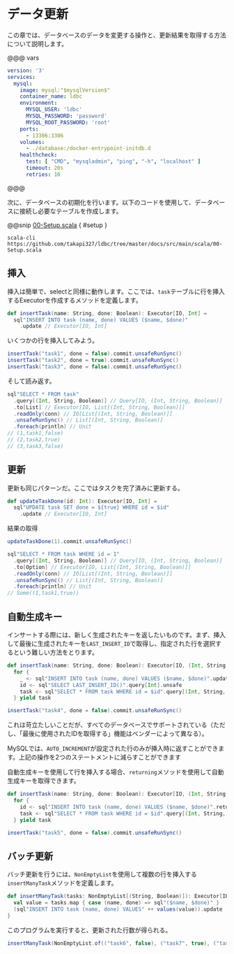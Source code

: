 # データ更新

この章では、データベースのデータを変更する操作と、更新結果を取得する方法について説明します。

@@@ vars
```yaml
version: '3'
services:
  mysql:
    image: mysql:"$mysqlVersion$"
    container_name: ldbc
    environment:
      MYSQL_USER: 'ldbc'
      MYSQL_PASSWORD: 'password'
      MYSQL_ROOT_PASSWORD: 'root'
    ports:
      - 13306:3306
    volumes:
      - ./database:/docker-entrypoint-initdb.d
    healthcheck:
      test: [ "CMD", "mysqladmin", "ping", "-h", "localhost" ]
      timeout: 20s
      retries: 10
```
@@@

次に、データベースの初期化を行います。以下のコードを使用して、データベースに接続し必要なテーブルを作成します。

@@snip [00-Setup.scala](/docs/src/main/scala/00-Setup.scala) { #setup }

```shell
scala-cli https://github.com/takapi327/ldbc/tree/master/docs/src/main/scala/00-Setup.scala
```

## 挿入

挿入は簡単で、selectと同様に動作します。ここでは、`task`テーブルに行を挿入するExecutorを作成するメソッドを定義します。

```scala
def insertTask(name: String, done: Boolean): Executor[IO, Int] =
  sql"INSERT INTO task (name, done) VALUES ($name, $done)"
    .update // Executor[IO, Int]
```

いくつかの行を挿入してみよう。

```scala
insertTask("task1", done = false).commit.unsafeRunSync()
insertTask("task2", done = true).commit.unsafeRunSync()
insertTask("task3", done = false).commit.unsafeRunSync()
```

そして読み返す。

```scala
sql"SELECT * FROM task"
  .query[(Int, String, Boolean)] // Query[IO, (Int, String, Boolean)]
  .to[List] // Executor[IO, List[(Int, String, Boolean)]]
  .readOnly(conn) // IO[List[(Int, String, Boolean)]]
  .unsafeRunSync() // List[(Int, String, Boolean)]
  .foreach(println) // Unit
// (1,task1,false)
// (2,task2,true)
// (3,task3,false)
```

## 更新

更新も同じパターンだ。ここではタスクを完了済みに更新する。

```scala
def updateTaskDone(id: Int): Executor[IO, Int] =
  sql"UPDATE task SET done = ${true} WHERE id = $id"
    .update // Executor[IO, Int]
```

結果の取得

```scala
updateTaskDone(1).commit.unsafeRunSync()

sql"SELECT * FROM task WHERE id = 1"
  .query[(Int, String, Boolean)] // Query[IO, (Int, String, Boolean)]
  .to[Option] // Executor[IO, List[(Int, String, Boolean)]]
  .readOnly(conn) // IO[List[(Int, String, Boolean)]]
  .unsafeRunSync() // List[(Int, String, Boolean)]
  .foreach(println) // Unit
// Some((1,task1,true))
```

## 自動生成キー

インサートする際には、新しく生成されたキーを返したいものです。まず、挿入して最後に生成されたキーを`LAST_INSERT_ID`で取得し、指定された行を選択するという難しい方法をとります。

```scala
def insertTask(name: String, done: Boolean): Executor[IO, (Int, String, Boolean)] =
  for {
    _ <- sql"INSERT INTO task (name, done) VALUES ($name, $done)".update
    id <- sql"SELECT LAST_INSERT_ID()".query[Int].unsafe
    task <- sql"SELECT * FROM task WHERE id = $id".query[(Int, String, Boolean)].to[Option]
  } yield task
```

```scala
insertTask("task4", done = false).commit.unsafeRunSync()
```

これは苛立たしいことだが、すべてのデータベースでサポートされている（ただし、「最後に使用されたIDを取得する」機能はベンダーによって異なる）。

MySQLでは、`AUTO_INCREMENT`が設定された行のみが挿入時に返すことができます。上記の操作を2つのステートメントに減らすことができます

自動生成キーを使用して行を挿入する場合、`returning`メソッドを使用して自動生成キーを取得できます。

```scala
def insertTask(name: String, done: Boolean): Executor[IO, (Int, String, Boolean)] =
  for {
    id <- sql"INSERT INTO task (name, done) VALUES ($name, $done)".returning[Long]
    task <- sql"SELECT * FROM task WHERE id = $id".query[(Int, String, Boolean)].to[Option]
  } yield task
```

```scala
insertTask("task5", done = false).commit.unsafeRunSync()
```

## バッチ更新

バッチ更新を行うには、`NonEmptyList`を使用して複数の行を挿入する`insertManyTask`メソッドを定義します。

```scala
def insertManyTask(tasks: NonEmptyList[(String, Boolean)]): Executor[IO, Int] = {
  val value = tasks.map { case (name, done) => sql"($name, $done)" }
  (sql"INSERT INTO task (name, done) VALUES" ++ values(value)).update
}
```

このプログラムを実行すると、更新された行数が得られる。

```scala
insertManyTask(NonEmptyList.of(("task6", false), ("task7", true), ("task8", false))).commit.unsafeRunSync()
```
